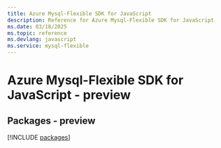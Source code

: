```yaml
---
title: Azure Mysql-Flexible SDK for JavaScript
description: Reference for Azure Mysql-Flexible SDK for JavaScript
ms.date: 03/18/2025
ms.topic: reference
ms.devlang: javascript
ms.service: mysql-flexible
---
```

# Azure Mysql-Flexible SDK for JavaScript - preview
## Packages - preview
[!INCLUDE [packages](mysql-flexible-index.md)]